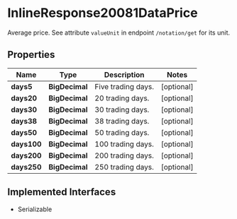 

# InlineResponse20081DataPrice

Average price. See attribute `valueUnit` in endpoint `/notation/get` for its unit.

## Properties

Name | Type | Description | Notes
------------ | ------------- | ------------- | -------------
**days5** | **BigDecimal** | Five trading days. |  [optional]
**days20** | **BigDecimal** | 20 trading days. |  [optional]
**days30** | **BigDecimal** | 30 trading days. |  [optional]
**days38** | **BigDecimal** | 38 trading days. |  [optional]
**days50** | **BigDecimal** | 50 trading days. |  [optional]
**days100** | **BigDecimal** | 100 trading days. |  [optional]
**days200** | **BigDecimal** | 200 trading days. |  [optional]
**days250** | **BigDecimal** | 250 trading days. |  [optional]


## Implemented Interfaces

* Serializable


